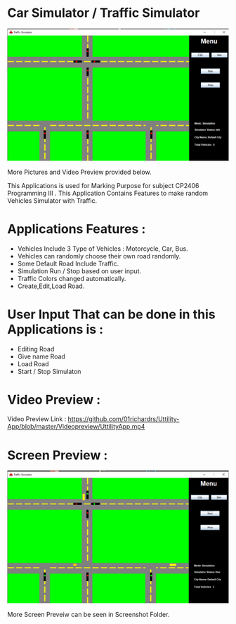 # Car Simulator / Traffic Simulator
<p align="center">
<img alt="Main Screen" src="https://github.com/01richardrs/Car-Simulator/blob/master/Screenshot/MainScreen.png">
</p>
More Pictures and Video Preview provided below.

This Applications is used for Marking Purpose for subject CP2406 Programming III .
This Application Contains Features to make random Vehicles Simulator with Traffic.

# Applications Features :
- Vehicles Include 3 Type of Vehicles : Motorcycle, Car, Bus.
- Vehicles can randomly choose their own road randomly.
- Some Default Road Include Traffic.
- Simulation Run / Stop based on user input.
- Traffic Colors changed automatically. 
- Create,Edit,Load Road.

# User Input That can be done in this Applications is :
- Editing Road
- Give name Road
- Load Road
- Start / Stop Simulaton

# Video Preview :
Video Preview Link : https://github.com/01richardrs/Uttility-App/blob/master/Videopreview/UttilityApp.mp4

# Screen Preview :
<p align="center">
<img alt="Simulation Screen" src="https://github.com/01richardrs/Car-Simulator/blob/master/Screenshot/Simulation%20in%20Default%20City.png">
</p>
More Screen Preveiw can be seen in Screenshot Folder.
